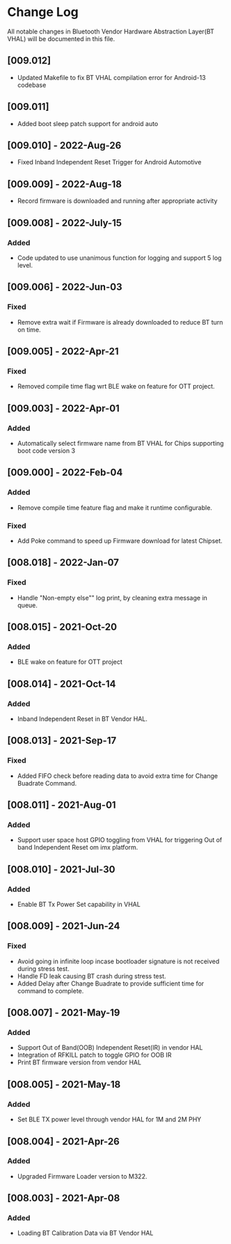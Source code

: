 # Change Log
All notable changes in Bluetooth Vendor Hardware Abstraction Layer(BT VHAL) will be documented in this file.

## [009.012]
- Updated Makefile to fix BT VHAL compilation error for Android-13 codebase

## [009.011]
- Added boot sleep patch support for android auto
 
## [009.010] - 2022-Aug-26
- Fixed Inband Independent Reset Trigger for Android Automotive

## [009.009] - 2022-Aug-18
- Record firmware is downloaded and running after appropriate activity

## [009.008] - 2022-July-15

### Added
- Code updated to use unanimous function for logging and support 5 log level.

## [009.006] - 2022-Jun-03

### Fixed
- Remove extra wait if Firmware is already downloaded to reduce BT turn on time.

## [009.005] - 2022-Apr-21

### Fixed
- Removed compile time flag wrt BLE wake on feature for OTT project.

## [009.003] - 2022-Apr-01

### Added
- Automatically select firmware name from BT VHAL for Chips supporting boot code version 3

## [009.000] - 2022-Feb-04
 
### Added
- Remove compile time feature flag and make it runtime configurable.

### Fixed
- Add Poke command to speed up Firmware download for latest Chipset.

## [008.018] - 2022-Jan-07
 
### Fixed
- Handle "Non-empty else"" log print, by cleaning extra message in queue.
  
## [008.015] - 2021-Oct-20
 
### Added
- BLE wake on feature for OTT project

## [008.014] - 2021-Oct-14
 
### Added
- Inband Independent Reset in BT Vendor HAL.

## [008.013] - 2021-Sep-17

### Fixed
- Added FIFO check before reading data to avoid extra time for Change Buadrate Command.

## [008.011] - 2021-Aug-01
 
### Added
- Support user space host GPIO toggling from VHAL for triggering Out of band Independent Reset om imx platform.

## [008.010] - 2021-Jul-30
 
### Added
- Enable BT Tx Power Set capability in VHAL

## [008.009] - 2021-Jun-24
 
### Fixed
- Avoid going in infinite loop incase bootloader signature is not received during stress test.
- Handle FD leak causing BT crash during stress test.
- Added Delay after Change Buadrate to provide sufficient time for command to complete.

## [008.007] - 2021-May-19
 
### Added
- Support Out of Band(OOB) Independent Reset(IR) in vendor HAL
- Integration of RFKILL patch to toggle GPIO for OOB IR
- Print BT firmware version from vendor HAL

## [008.005] - 2021-May-18

### Added
 - Set BLE TX power level through vendor HAL for 1M and 2M PHY

## [008.004] - 2021-Apr-26

### Added
 - Upgraded Firmware Loader version to M322.

## [008.003] - 2021-Apr-08
 
### Added
- Loading BT Calibration Data via BT Vendor HAL